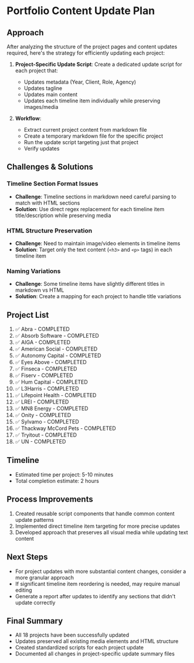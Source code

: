 # Portfolio Content Update Plan

## Approach

After analyzing the structure of the project pages and content updates required, here's the strategy for efficiently updating each project:

1. **Project-Specific Update Script**: Create a dedicated update script for each project that:
   - Updates metadata (Year, Client, Role, Agency)
   - Updates tagline
   - Updates main content
   - Updates each timeline item individually while preserving images/media

2. **Workflow**:
   - Extract current project content from markdown file
   - Create a temporary markdown file for the specific project
   - Run the update script targeting just that project
   - Verify updates

## Challenges & Solutions

### Timeline Section Format Issues
- **Challenge**: Timeline sections in markdown need careful parsing to match with HTML sections
- **Solution**: Use direct regex replacement for each timeline item title/description while preserving media

### HTML Structure Preservation
- **Challenge**: Need to maintain image/video elements in timeline items
- **Solution**: Target only the text content (`<h3>` and `<p>` tags) in each timeline item

### Naming Variations
- **Challenge**: Some timeline items have slightly different titles in markdown vs HTML
- **Solution**: Create a mapping for each project to handle title variations

## Project List

1. ✅ Abra - COMPLETED
2. ✅ Absorb Software - COMPLETED
3. ✅ AIGA - COMPLETED
4. ✅ American Social - COMPLETED
5. ✅ Autonomy Capital - COMPLETED
6. ✅ Eyes Above - COMPLETED
7. ✅ Finseca - COMPLETED
8. ✅ Fiserv - COMPLETED
9. ✅ Hum Capital - COMPLETED
10. ✅ L3Harris - COMPLETED
11. ✅ Lifepoint Health - COMPLETED
12. ✅ LREI - COMPLETED
13. ✅ MN8 Energy - COMPLETED
14. ✅ Onity - COMPLETED
15. ✅ Sylvamo - COMPLETED
16. ✅ Thackway McCord Pets - COMPLETED
17. ✅ Tryitout - COMPLETED
18. ✅ UN - COMPLETED

## Timeline

- Estimated time per project: 5-10 minutes
- Total completion estimate: 2 hours

## Process Improvements

1. Created reusable script components that handle common content update patterns
2. Implemented direct timeline item targeting for more precise updates
3. Developed approach that preserves all visual media while updating text content

## Next Steps

- For project updates with more substantial content changes, consider a more granular approach
- If significant timeline item reordering is needed, may require manual editing
- Generate a report after updates to identify any sections that didn't update correctly

## Final Summary
- All 18 projects have been successfully updated
- Updates preserved all existing media elements and HTML structure
- Created standardized scripts for each project update
- Documented all changes in project-specific update summary files